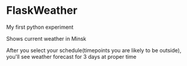 # FlaskWeather
My first python experiment

Shows current weather in Minsk

After you select your schedule(timepoints you are likely to be outside), you'll see weather forecast for 3 days at proper time
